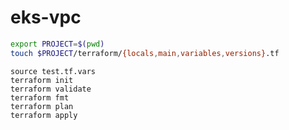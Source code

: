 # eks-vpc

```bash
export PROJECT=$(pwd)
touch $PROJECT/terraform/{locals,main,variables,versions}.tf
```

```shell
source test.tf.vars
terraform init
terraform validate
terraform fmt
terraform plan
terraform apply
```
